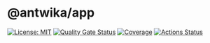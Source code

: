 # @antwika/app

[![License: MIT](https://img.shields.io/badge/License-MIT-yellow.svg)](https://opensource.org/licenses/MIT)
[![Quality Gate Status](https://sonarcloud.io/api/project_badges/measure?project=antwika_app&metric=alert_status)](https://sonarcloud.io/summary/new_code?id=antwika_app)
[![Coverage](https://sonarcloud.io/api/project_badges/measure?project=antwika_app&metric=coverage)](https://sonarcloud.io/summary/new_code?id=antwika_app)
[![Actions Status](https://github.com/antwika/app/workflows/CI/badge.svg)](https://github.com/antwika/app/actions/workflows/ci.yml)
